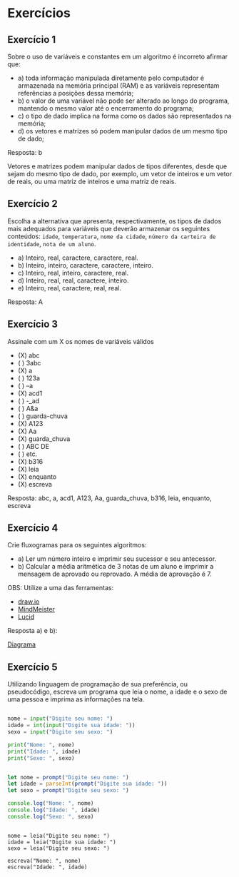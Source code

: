 # Exercícios

## Exercício 1

Sobre o uso de variáveis e constantes em um algoritmo é incorreto afirmar que:

- a) toda informação manipulada diretamente pelo computador é armazenada na memória principal (RAM) e as variáveis representam referências a posições dessa memória;
- b) o valor de uma variável não pode ser alterado ao longo do programa, mantendo o mesmo valor até o encerramento do programa;
- c) o tipo de dado implica na forma como os dados são representados na memória;
- d) os vetores e matrizes só podem manipular dados de um mesmo tipo de dado;

Resposta: b

Vetores e matrizes podem manipular dados de tipos diferentes, desde que sejam do mesmo tipo de dado, por exemplo, um vetor de inteiros e um vetor de reais, ou uma matriz de inteiros e uma matriz de reais.

## Exercício 2

Escolha a alternativa que apresenta, respectivamente, os tipos de dados mais adequados para variáveis que deverão armazenar os seguintes conteúdos: `idade`, `temperatura`, `nome da cidade`, `número da carteira de identidade`, `nota de um aluno`.

- a) Inteiro, real, caractere, caractere, real.
- b) Inteiro, inteiro, caractere, caractere, inteiro.
- c) Inteiro, real, inteiro, caractere, real.
- d) Inteiro, real, real, caractere, inteiro.
- e) Inteiro, real, caractere, real, real.

Resposta: A

## Exercício 3

Assinale com um X os nomes de variáveis válidos

- (X) abc
- ( ) 3abc
- (X) a
- ( ) 123a
- ( ) –a
- (X) acd1
- ( ) -_ad
- ( ) A&a
- ( ) guarda-chuva
- (X) A123
- (X) Aa
- (X) guarda_chuva
- ( ) ABC DE
- ( ) etc.
- (X) b316
- (X) leia
- (X) enquanto
- (X) escreva

Resposta: abc, a, acd1, A123, Aa, guarda_chuva, b316, leia, enquanto, escreva

## Exercício 4

Crie fluxogramas para os seguintes algoritmos:

- a) Ler um número inteiro e imprimir seu sucessor e seu antecessor.
- b) Calcular a média aritmética de 3 notas de um aluno e imprimir a mensagem de aprovado ou reprovado. A média de aprovação é 7.

OBS: Utilize a uma das ferramentas:

- [draw.io](https://app.diagrams.net/)
- [MindMeister](https://www.mindmeister.com/pt)
- [Lucid](https://lucid.co/pt)

Resposta a) e b):

[Diagrama](/Capítulo%203%20-%20Manipuração%20de%20dados/Exemplos/Diagrama.dio)

## Exercício 5

Utilizando linguagem de programação de sua preferência, ou pseudocódigo, escreva um programa que leia o nome, a idade e o sexo de uma pessoa e imprima as informações na tela.

```python

nome = input("Digite seu nome: ")
idade = int(input("Digite sua idade: "))
sexo = input("Digite seu sexo: ")

print("Nome: ", nome)
print("Idade: ", idade)
print("Sexo: ", sexo)

```

```javascript

let nome = prompt("Digite seu nome: ")
let idade = parseInt(prompt("Digite sua idade: "))
let sexo = prompt("Digite seu sexo: ")

console.log("Nome: ", nome)
console.log("Idade: ", idade)
console.log("Sexo: ", sexo)

```

```Psuedo

nome = leia("Digite seu nome: ")
idade = leia("Digite sua idade: ")
sexo = leia("Digite seu sexo: ")

escreva("Nome: ", nome)
escreva("Idade: ", idade)

```